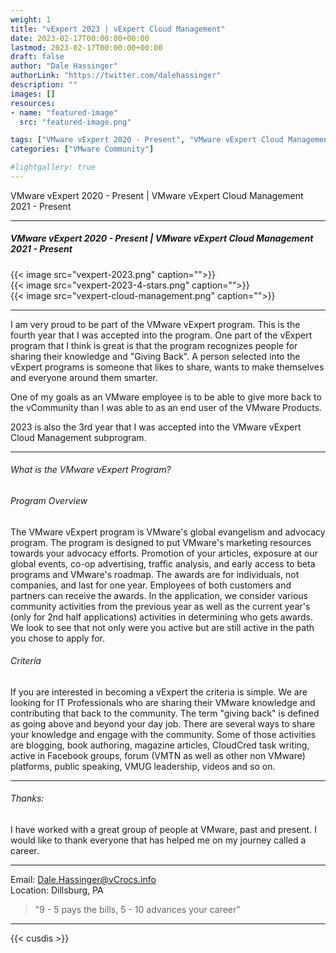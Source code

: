 ```yaml
---
weight: 1
title: "vExpert 2023 | vExpert Cloud Management"
date: 2023-02-17T00:00:00+00:00
lastmod: 2023-02-17T00:00:00+00:00
draft: false
author: "Dale Hassinger"
authorLink: "https://twitter.com/dalehassinger"
description: ""
images: []
resources:
- name: "featured-image"
  src: "featured-image.png"

tags: ["VMware vExpert 2020 - Present", "VMware vExpert Cloud Management 2021 - Present", "vCommunity", "Giving Back", "VMware"]
categories: ["VMware Community"]

#lightgallery: true
---
```


VMware vExpert 2020 - Present | VMware vExpert Cloud Management 2021 - Present

<!--more-->

---

##### VMware vExpert 2020 - Present | VMware vExpert Cloud Management 2021 - Present

{{< image src="vexpert-2023.png" caption="">}}  
{{< image src="vexpert-2023-4-stars.png" caption="">}}  
{{< image src="vexpert-cloud-management.png" caption="">}}  

---

I am very proud to be part of the VMware vExpert program.  This is the fourth year that I was accepted into the program. One part of the vExpert program that I think is great is that the program recognizes people for sharing their knowledge and "Giving Back". A person selected into the vExpert programs is someone that likes to share, wants to make themselves and everyone around them smarter.  

One of my goals as an VMware employee is to be able to give more back to the vCommunity than I was able to as an end user of the VMware Products.

2023 is also the 3rd year that I was accepted into the VMware vExpert Cloud Management subprogram.  

---

###### What is the VMware vExpert Program?

###### Program Overview

The VMware vExpert program is VMware's global evangelism and advocacy program. The program is designed to put VMware's marketing resources towards your advocacy efforts. Promotion of your articles, exposure at our global events, co-op advertising, traffic analysis, and early access to beta programs and VMware's roadmap. The awards are for individuals, not companies, and last for one year. Employees of both customers and partners can receive the awards. In the application, we consider various community activities from the previous year as well as the current year's (only for 2nd half applications) activities in determining who gets awards. We look to see that not only were you active but are still active in the path you chose to apply for.
 
###### Criteria



If you are interested in becoming a vExpert the criteria is simple. We are looking for IT Professionals who are sharing their VMware knowledge and contributing that back to the community. The term "giving back" is defined as going above and beyond your day job. There are several ways to share your knowledge and engage with the community. Some of those activities are blogging, book authoring, magazine articles, CloudCred task writing, active in Facebook groups, forum (VMTN as well as other non VMware) platforms, public speaking, VMUG leadership, videos and so on.

---

###### Thanks:

I have worked with a great group of people at VMware, past and present. I would like to thank everyone that has helped me on my journey called a career.

---

Email: Dale.Hassinger@vCrocs.info  
Location: Dillsburg, PA

> "9 - 5 pays the bills, 5 - 10 advances your career"

---

{{< cusdis >}}